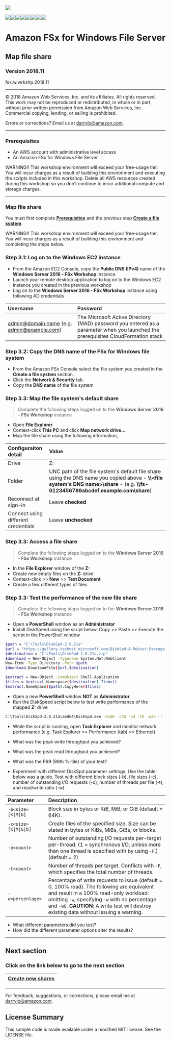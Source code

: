 ![](https://s3.amazonaws.com/aws-us-east-1/tutorial/AWS_logo_PMS_300x180.png)

![](https://s3.amazonaws.com/aws-us-east-1/tutorial/100x100_benefit_available.png)![](https://s3.amazonaws.com/aws-us-east-1/tutorial/100x100_benefit_ingergration.png)![](https://s3.amazonaws.com/aws-us-east-1/tutorial/100x100_benefit_ecryption-lock.png)![](https://s3.amazonaws.com/aws-us-east-1/tutorial/100x100_benefit_fully-managed.png)![](https://s3.amazonaws.com/aws-us-east-1/tutorial/100x100_benefit_lowcost-affordable.png)![](https://s3.amazonaws.com/aws-us-east-1/tutorial/100x100_benefit_performance.png)![](https://s3.amazonaws.com/aws-us-east-1/tutorial/100x100_benefit_scalable.png)![](https://s3.amazonaws.com/aws-us-east-1/tutorial/100x100_benefit_storage.png)

# **Amazon FSx for Windows File Server**

## Map file share

### Version 2018.11

fsx.w.wrkshp.2018.11

---

© 2018 Amazon Web Services, Inc. and its affiliates. All rights reserved. This work may not be  reproduced or redistributed, in whole or in part, without prior written permission from Amazon Web Services, Inc. Commercial copying, lending, or selling is prohibited.

Errors or corrections? Email us at [darrylo@amazon.com](mailto:darrylo@amazon.com).

---
### Prerequisites

* An AWS account with administrative level access
* An Amazon FSx for Windows File Server

WARNING!! This workshop environment will exceed your free-usage tier. You will incur charges as a result of building this environment and executing the scripts included in this workshop. Delete all AWS resources created during this workshop so you don’t continue to incur additional compute and storage charges.

---

### Map file share

You must first complete [**Prerequisites**](../0-prerequisites) and the previous step [**Create a file system**](../2-launch-clients)

WARNING!! This workshop environment will exceed your free-usage tier. You will incur charges as a result of building this environment and completing the steps below.

### Step 3.1: Log on to the Windows EC2 instance

- From the Amazon EC2 Console, copy the **Public DNS (IPv4)** name of the **Windows Server 2016 - FSx Workshop** instance
- Launch your remote desktop application to log on to the Windows EC2 instance you created in the previous workshop
- Log on to the **Windows Server 2016 - FSx Workshop** instance using following AD credentials

| Username | Password |
| :--- | :--- 
| admin@domain.name (e.g. admin@example.com) | The Microsoft Active Directory (MAD) password you entered as a parameter when you launched the prerequisites CloudFormation stack|

### Step 3.2: Copy the DNS name of the FSx for Windows file system

- From the Amazon FSx Console select the file system you created in the **Create a file system** section.
- Click the **Network & Security** tab.
- Copy the **DNS name** of the file system

### Step 3.3: Map the file system's default share

> Complete the following steps logged on to the **Windows Server 2016 - FSx Workshop** instance

- Open **File Explorer**
- Context-click **This PC** and click **Map network drive...**
- Map the file share using the following information, 

| Configuraiton detail | Value |
| :--- | :--- |
| Drive | Z: |
| Folder | UNC path of the file system's default file share using the DNS name you copied above - **\\\\<file system's DNS name>\share** - (e.g. **\\\\fs-0123456789abcdef.example.com\share**) |
| Reconnect at sign-in | Leave **checked** |
| Connect using different credentials | Leave **unchecked** |

### Step 3.3: Access a file share

> Complete the following steps logged on to the **Windows Server 2016 - FSx Workshop** instance

- In the **File Explorer** window of the **Z:**
- Create new empty files on the **Z:** drive
- Context-click >> **New** >> **Text Document**
- Create a few different types of files

### Step 3.3: Test the performance of the new file share

> Complete the following steps logged on to the **Windows Server 2016 - FSx Workshop** instance

- Open a **PowerShell** window as an **Administrator**
- Install DiskSpeed using the script below. Copy >> Paste >> Execute the script in the PowerShell window

```sh
$path = "C:\Tools\DiskSpd-2.0.21a"
$url = "https://gallery.technet.microsoft.com/DiskSpd-A-Robust-Storage-6ef84e62/file/199535/2/DiskSpd-2.0.21a.zip"
$destination = "C:\Tools\DiskSpd-2.0.21a.zip"
$download = New-Object -Typename System.Net.WebClient
New-Item -Type Directory -Path $path
$download.DownloadFile($url,$destination)

$extract = New-Object -ComObject Shell.Application
$files = $extract.Namespace($destination).Items()
$extract.NameSpace($path).CopyHere($files)

```

- Open a new **PowerShell** window **NOT** as **Administrator**
- Run the DiskSpeed script below to test write performance of the mapped **Z:** drive

```sh
C:\Tools\DiskSpd-2.0.21a\amd64\DiskSpd.exe -b16K -c4G -o4 -t8 -w25 -r -L -d30 -Z1G Z:\${env:computername}.dat
```

- While the script is running, open **Task Explorer** and monitor network performance (e.g. Task Explorer >> Performance (tab) >> Ethernet)

- What was the peak write throughput you achieved?
- What was the peak read throughput you achieved?
- What was the P99 (99th %-tile) of your test?


- Experiment with different DiskSpd parameter settings. Use the table below was a guide. Test with different block sizes (-b), file sizes (-c), number of outstanding I/O requests (-o), number of threads per file (-t), and read/write ratio (-w).

| Parameter | Description |
| :--- | :--- |
| `-b<size>[K\|M\|G]` | Block size in bytes or KiB, MiB, or GiB (default = 64K). |
| `-c<size>[K\|M\|G\|b]` | Create files of the specified size. Size can be stated in bytes or KiBs, MiBs, GiBs, or blocks. |
| `-o<count>` | Number of outstanding I/O requests per-target per-thread. (1 = synchronous I/O, unless more than one thread is specified with by using `-F`.) (default = 2) |
| `-t<count>` | Number of threads per target. Conflicts with `-F`, which specifies the total number of threads. |
| `-w<percentage>` | Percentage of write requests to issue (default = 0, 100% read). The following are equivalent and result in a 100% read-only workload: omitting `-w`, specifying `-w` with no percentage and `-w0`. **CAUTION**: A write test will destroy existing data without issuing a warning. |

- What different parameters did you test?
- How did the different parameter options alter the results?

---
## Next section
### Click on the link below to go to the next section

| [**Create new shares**](../4-create-new-shares) |
| :---
---

For feedback, suggestions, or corrections, please email me at [darrylo@amazon.com](mailto:darrylo@amazon.com).

## License Summary

This sample code is made available under a modified MIT license. See the LICENSE file.
